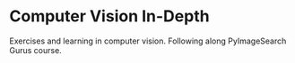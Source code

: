 # Computer Vision In-Depth
Exercises and learning in computer vision. Following along PyImageSearch Gurus course.
